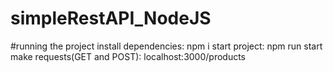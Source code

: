 # simpleRestAPI_NodeJS

#running the project
install dependencies: npm i
start project: npm run start
make requests(GET and POST): localhost:3000/products

